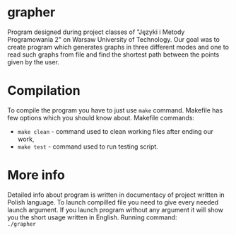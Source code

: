 # grapher
Program designed during project classes of "Języki i Metody Programowania 2" on Warsaw University of Technology. Our goal was to create program which generates graphs in three different modes and one to read such graphs from file and find the shortest path between the points given by the user.

# Compilation
To compile the program you have to just use `make` command. Makefile has few options which you should know about. Makefile commands:
* `make clean` - command used to clean working files after ending our work,
* `make test` - command used to run testing script.

# More info
Detailed info about program is written in documentacy of project written in Polish language. To launch compilled file you need to give every needed launch argument. If you launch program without any argument it will show you the short usage written in English. Running command: \
`./grapher`